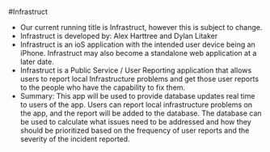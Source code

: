 #Infrastruct

* Our current running title is Infrastruct, however this is subject to change.
* Infrastruct is developed by: Alex Harttree and Dylan Litaker
* Infrastruct is an ioS application with the intended user device being an iPhone. Infrastruct may also become a standalone web application at a later date.
* Infrastruct is a Public Service / User Reporting application that allows users to report local Infrastructure problems and get those user reports to the people who have the capability to fix them.
* Summary: This app will be used to provide database updates real time to users of the app. Users can report local infrastructure problems on the app, and the report will be added to the database. The database can be used to calculate what issues need to be addressed and how they should be prioritized based on the frequency of user reports and the severity of the incident reported.
